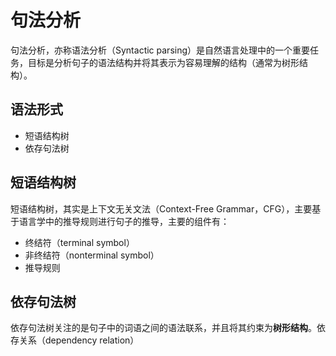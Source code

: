 # 句法分析

句法分析，亦称语法分析（Syntactic parsing）是自然语言处理中的一个重要任务，目标是分析句子的语法结构并将其表示为容易理解的结构（通常为树形结构）。

## 语法形式

- 短语结构树
- 依存句法树

## 短语结构树

短语结构树，其实是上下文无关文法（Context-Free Grammar，CFG），主要基于语言学中的推导规则进行句子的推导，主要的组件有：

- 终结符（terminal symbol）
- 非终结符（nonterminal symbol）
- 推导规则

## 依存句法树

依存句法树关注的是句子中的词语之间的语法联系，并且将其约束为**树形结构**。依存关系（dependency relation）
